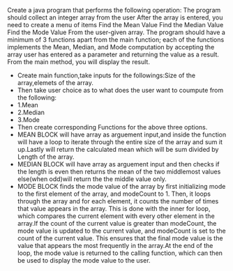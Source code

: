 Create a java program that performs the following operation:
The program should collect an integer array from the user
After the array is entered, you need to create a menu of items
Find the Mean Value
Find the Median Value
Find the Mode Value
From the user-given array.
The program should have a minimum of 3 functions apart from the main function; each of the functions implements the Mean, Median, and Mode computation by accepting the array user has entered as a parameter and returning the value as a result. From the main method, you will display the result.

* Create main function,take inputs for the followings:Size of the array,elemets of the array.
* Then take user choice as to what does the user want to coumpute from the following:
* 1.Mean
* 2.Median
*  3.Mode
* Then create corresponding Functions for the above three options.
* MEAN BLOCK will have array as arguement input,and inside the function will have a loop to iterate through the entire size of the array and sum it up.Lastly will return the calculated mean which will be sum divided by Length of the array.
* MEDIAN BLOCK will have array as arguement input and then checks if the length is even then returns the mean of the two middlemost values else(when odd)will return the the middle value only.
* MODE BLOCK finds the mode value of the array by first initializing mode to the first element of the array, and modeCount to 1. Then, it loops through the array and for each element, it counts the number of times that value appears in the array. This is done with the inner for loop, which compares the current element with every other element in the array.If the count of the current value is greater than modeCount, the mode value is updated to the current value, and modeCount is set to the count of the current value. This ensures that the final mode value is the value that appears the most frequently in the array.At the end of the loop, the mode value is returned to the calling function, which can then be used to display the mode value to the user.
